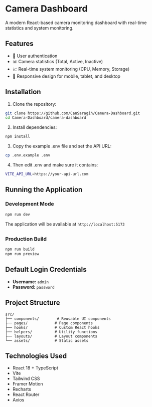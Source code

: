 # Camera Dashboard

A modern React-based camera monitoring dashboard with real-time statistics and system monitoring.

## Features

- 🔐 User authentication
- 📊 Camera statistics (Total, Active, Inactive)
- 📈 Real-time system monitoring (CPU, Memory, Storage)
- 📱 Responsive design for mobile, tablet, and desktop

## Installation

1. Clone the repository:

```bash
git clone https://github.com/CanSaragih/Camera-Dashboard.git
cd Camera-Dashboard/camera-dashboard
```

2. Install dependencies:

```bash
npm install
```

3. Copy the example .env file and set the API URL:

```bash
cp .env.example .env
```

4. Then edit .env and make sure it contains:

```bash
VITE_API_URL=https://your-api-url.com
```

##

## Running the Application

### Development Mode

```bash
npm run dev
```

The application will be available at `http://localhost:5173`

##

### Production Build

```bash
npm run build
npm run preview
```

## Default Login Credentials

- **Username:** `admin`
- **Password:** `password`

##

## Project Structure

```
src/
├── components/        # Reusable UI components
├── pages/            # Page components
├── hooks/            # Custom React hooks
├── helpers/          # Utility functions
├── layouts/          # Layout components
└── assets/           # Static assets
```

## Technologies Used

- React 18 + TypeScript
- Vite
- Tailwind CSS
- Framer Motion
- Recharts
- React Router
- Axios
